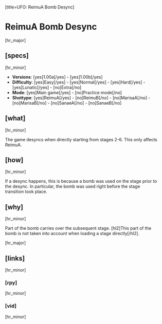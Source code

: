 [title=UFO: ReimuA Bomb Desync]
# ReimuA Bomb Desync

[hr_major] 
## [specs]
[hr_minor]  

* **Versions**: [yes]1.00a[/yes] - [yes]1.00b[/yes] 
* **Difficulty**: [yes]Easy[/yes] - [yes]Normal[/yes] - [yes]Hard[/yes] - [yes]Lunatic[/yes] - [no]Extra[/no]
* **Mode**: [yes]Main game[/yes] - [no]Practice mode[/no]
* **Shottype**: [yes]ReimuA[/yes] - [no]ReimuB[/no] - [no]MarisaA[/no] - [no]MarisaB[/no] - [no]SanaeA[/no] - [no]SanaeB[/no]

## [what]
[hr_minor]

The game desyncs when directly starting from stages 2-6. This only affects ReimuA.

## [how]
[hr_minor]

If a desync happens, this is because a bomb was used on the stage prior to the desync. In particular, the bomb was used right before the stage transition took place.

## [why]
[hr_minor]

Part of the bomb carries over the subsequent stage. [hl2]This part of the bomb is not taken into account when loading a stage directly[/hl2].


[hr_major]
## [links]
[hr_minor]
### [rpy]
[hr_minor]
### [vid]
[hr_minor]

